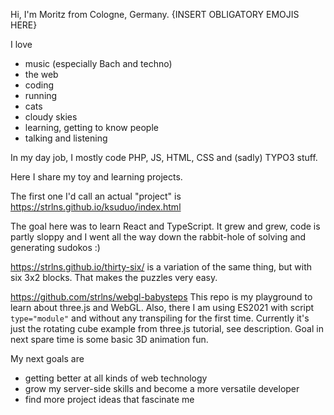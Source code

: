 Hi, I'm Moritz from Cologne, Germany.
{INSERT OBLIGATORY EMOJIS HERE}

I love 
* music (especially Bach and techno)
* the web
* coding
* running
* cats
* cloudy skies
* learning, getting to know people
* talking and listening

In my day job, I mostly code PHP, JS, HTML, CSS and (sadly) TYPO3 stuff.

Here I share my toy and learning projects.

The first one I'd call an actual "project" is
https://strlns.github.io/ksuduo/index.html

The goal here was to learn React and TypeScript. It grew and grew, code is partly sloppy and I went all the way down the rabbit-hole of solving and generating sudokos :)

https://strlns.github.io/thirty-six/
is a variation of the same thing, but with six 3x2 blocks. That makes the puzzles very easy.

https://github.com/strlns/webgl-babysteps
This repo is my playground to learn about three.js and WebGL.
Also, there I am using ES2021 with script `type="module"` and without any transpiling for the first time.
Currently it's just the rotating cube example from three.js tutorial, see description. 
Goal in next spare time is some basic 3D animation fun.

My next goals are 

* getting better at all kinds of web technology
* grow my server-side skills and become a more versatile developer
* find more project ideas that fascinate me

